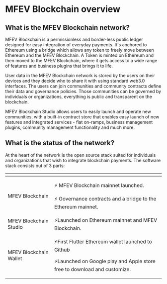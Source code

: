 # MFEV Blockchain overview

## What is the MFEV Blockchain network?

MFEV Blockchain is a permissionless and border-less public ledger designed for easy integration of everyday payments. It's anchored to Ethereum using a bridge which allows any token to freely move between Ethereum and the MFEV Blockchain. A Token is minted on Ethereum and then moved to the MFEV Blockchain, where it gets access to a wide range of features and business plugins that brings it to life.

User data in the MFEV Blockchain network is stored by the users on their devices and they decide who to share it with using standard web3.0 interfaces. The users can join communities and community contracts define their data and governance policies. Those communities can be governed by individuals or organizations, everything is public and transparent on the blockchain.

MFEV Blockchain Studio allows users to easily launch and operate new communities, with a built-in contract store that enables easy launch of new features and integrated services - fiat on-ramps, business management plugins, community management functionality and much more.

## What is the status of the network?

At the heart of the network is the open source stack suited for individuals and organizations that wish to integrate blockchain payments. The software stack consists out of 3 parts:

<table>
  <thead>
    <tr>
      <th style="text-align:left"></th>
      <th style="text-align:left"></th>
    </tr>
  </thead>
  <tbody>
    <tr>
      <td style="text-align:left">MFEV Blockchain</td>
      <td style="text-align:left">
        <p>&#x26A1; MFEV Blockchain mainnet launched.</p>
        <p>&#x26A1; Governance contracts and a bridge to the Ethereum mainnet.</p>
      </td>
    </tr>
    <tr>
      <td style="text-align:left">MFEV Blockchain Studio</td>
      <td style="text-align:left">&#x26A1;Launched on Ethereum mainnet and MFEV Blockchain.</td>
    </tr>
    <tr>
      <td style="text-align:left">MFEV Blockchain Wallet</td>
      <td style="text-align:left">
        <p>&#x26A1;First Flutter Ethereum wallet launched to Github</p>
        <p>&#x26A1;Launched on Google play and Apple store free to download and customize.</p>
      </td>
    </tr>
  </tbody>
</table>

